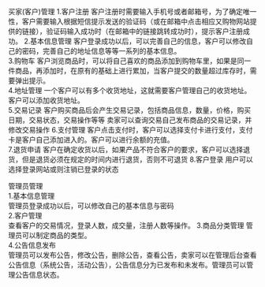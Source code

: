 买家(客户)管理 
1.客户注册 
客户注册时需要输入手机号或者邮箱号，为了确定唯一性，客户需要输入根据短信提示发送的验证码（或在邮箱中点击相应又购物网站提供的链接），验证码输入成功时（在邮箱中的链接跳转成功时），提示客户注册成功。
2.基本信息管理
客户登录成功以后，可以完善自己的信息，客户可以修改自己的密码，完善自己的地址信息等等一系列的基本信息。  
3.购物车
客户浏览商品时，可以将自己喜欢的商品添加到购物车里，如果是同一件商品，再添加时，在原有的基础上进行累加，当客户提交的数量超过库存时，需要弹出提示。  
4.地址管理
一个客户可以有多个收货地址，这就需要客户管理自己的收货地址。客户可以添加收货地址。    
5.交易记录
客户购买商品后会产生交易记录，包括商品信息，数量，价格，购买日期，交易状态，交易操作等等  卖家可以查询交易自己发布商品的交易记录，并修改交易操作 
6.支付管理
客户点击支付时，客户可以选择支付卡进行支付，支付卡是客户自己添加进入的。客户可以进行余额的充值。  
7.退货申请
客户在确定收货以后，如果产品不符合客户的要求，客户可以选择退货，但是退货必须在规定的时间内进行退货，否则不可退货
8.客户登录
用户可以选择登录网站或则注销已登录的状态


管理员管理  
1.基本信息管理  
管理员登录成功以后，可以修改自己的基本信息与密码  
2.客户管理  
查看客户的交易情况，登录人数，成交量，注册人数等操作。 
3.商品分类管理 
管理员可以制定商品的类型。     
4.公告信息发布   
管理员可以发布公告，修改公告，删除公告，查看公告，卖家可以在管理后台查看公告信息（系统公告，活动公告），公告信息分为已发布和未发布。管理员可以管理公告信息状态。
